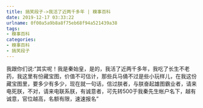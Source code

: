 ```yaml
---
title: 搞笑段子->我活了近两千多年 | 糗事百科
date: 2019-12-17 03:33:22
urlname: 0f00a5a9b8a8f75eb68f94a521439a38
tags: 
- 糗事百科
categories:
- 糗事百科
- 搞笑段子
---
```

我跟你们说:“其实呢！我是秦始皇，是的，我活了近两千多年，我吃了长生不老药，我这里有份藏宝图，价值不可估计，那些兵马俑不过是些小玩样儿，在我这份藏宝图里，要多少有多少，现在就一句话，信过朕者，与朕奋起雄图霸业者，请来电死朕，不对，请来电联系朕，有诚意者，可先转500于我秦先生帐户名下，越有诚意，官位越高，名额有限，速速报名”


